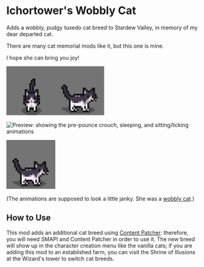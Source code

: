 # Ichortower's Wobbly Cat

Adds a wobbly, pudgy tuxedo cat breed to Stardew Valley, in memory of my dear
departed cat.

There are many cat memorial mods like it, but this one is mine.

I hope she can bring you joy!

![Preview: showing walking animations](images/walk-cycles.gif)

![Preview: showing the pre-pounce crouch, sleeping, and sitting/licking
animations](images/crouch-sleep-lick.gif)

![Preview: showing the flop on ground animation](images/flop.gif)

(The animations are supposed to look a little janky. She was a [wobbly
cat](https://vetmed.tamu.edu/news/pet-talk/wobbly-cat-syndrome/).)


## How to Use

This mod adds an additional cat breed using [Content
Patcher](https://github.com/Pathoschild/StardewMods/tree/develop/ContentPatcher):
therefore, you will need SMAPI and Content Patcher in order to use it. The new
breed will show up in the character creation menu like the vanilla cats; if you
are adding this mod to an established farm, you can visit the Shrine of
Illusions at the Wizard's tower to switch cat breeds.

